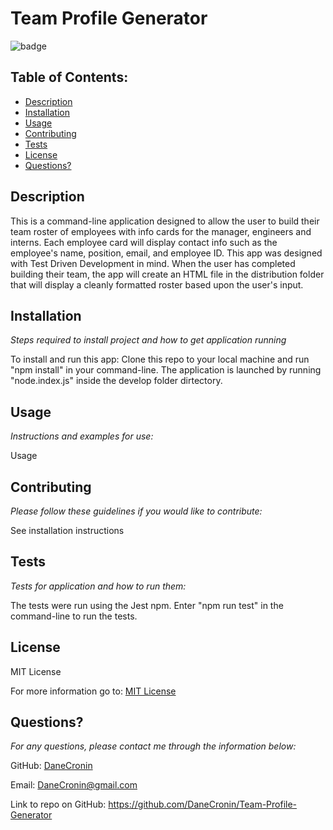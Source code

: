  
  # Team Profile Generator
  ![badge](https://img.shields.io/badge/License-MIT-yellow.svg)

  ## Table of Contents:
  * [Description](#Description)
  * [Installation](#installation)
  * [Usage](#usage)
  * [Contributing](#Contributing)
  * [Tests](#Tests)
  * [License](#License)
  * [Questions?](#questions)

  ## Description
   This is a command-line application designed to allow the user to build their team roster of employees with info cards for the manager, engineers and interns. Each employee card will display contact info such as the employee's name, position, email, and employee ID. This app was designed with Test Driven Development in mind.   When the user has completed building their team, the app will create an HTML file in the distribution folder that will display  a cleanly formatted roster based upon the user's input. 

  ## Installation
  *Steps required to install project and how to get application running*
  
  To install and run this app:  Clone this repo to your local machine and run "npm install" in your command-line.  The application is launched by running  "node.index.js"  inside the  develop folder dirtectory. 

  ## Usage
  *Instructions and examples for use:*

  Usage

  ## Contributing
  *Please follow these guidelines if you would like to contribute:*

  See installation instructions 

  ## Tests
  *Tests for application and how to run them:*

  The tests were run using the Jest npm. Enter "npm run test" in the command-line to run the tests.

  ## License
  
  MIT License

  For more information go to: [MIT License](https://choosealicense.com/licenses/mit/)

  ## Questions?

  *For any questions, please contact me through the information below:*
 
  GitHub: [DaneCronin](https://github.com/DaneCronin)

  Email: DaneCronin@gmail.com

  Link to repo on GitHub: https://github.com/DaneCronin/Team-Profile-Generator


